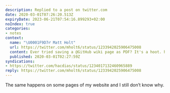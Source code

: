 ```yaml
---
description: Replied to a post on twitter.com
date: 2020-03-01T07:26:20.513Z
expiryDate: 2023-06-21T07:54:16.899293+02:00
noIndex: true
categories:
- notes
context:
  name: "\U0001F9D7‍♂️ Matt Holt"
  url: https://twitter.com/mholt6/status/1233942025906475008
  content: Ever tried saving a @GitHub wiki page as PDF? It's a hoot. https://pbs.twimg.com/media/ER_XuX2U8AAjGPM.jpg
  published: 2020-03-01T02:27:59Z
syndications:
- https://twitter.com/hacdias/status/1234017132460965889
reply: https://twitter.com/mholt6/status/1233942025906475008
---
```


The same happens on some pages of my website and I still don’t know why.
